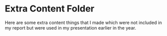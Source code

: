 # Extra Content Folder

Here are some extra content things that I made which were not included in my report but were used in my presentation earlier in the year.
